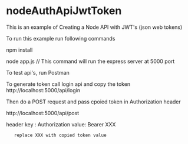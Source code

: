 # nodeAuthApiJwtToken
 This is an example of Creating a Node API with JWT's (json web tokens)

To run this example run following commands

npm install

node app.js // This command will run the express server at 5000 port

To test api's, run Postman

To generate token call login api and copy the token
http://localhost:5000/api/login

Then do a POST request and pass cpoied token in Authorization header

http://localhost:5000/api/post

header key : Authorization
       value: Bearer XXX
       
       replace XXX with copied token value
 

